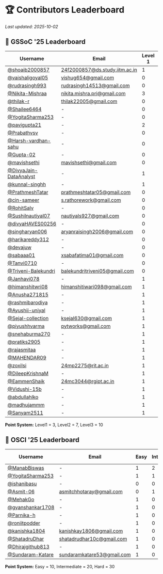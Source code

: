 # 🏆 Contributors Leaderboard

*Last updated: 2025-10-02*

## 🌸 GSSoC '25 Leaderboard

| Username | Email | Level 1 | Level 2 | Level 3 | PRs Merged | Total Points |
|----------|-------|---------|---------|---------|------------|--------------|
| [@shoaib2000857](https://github.com/shoaib2000857) | 24f2000857@ds.study.iitm.ac.in | 1 | 3 | 4 | 8 | 64 |
| [@vaishaligoyal05](https://github.com/vaishaligoyal05) | vishug654@gmail.com | 0 | 1 | 4 | 5 | 47 |
| [@rudrasingh993](https://github.com/rudrasingh993) | rudrasingh14513@gmail.com | 0 | 4 | 1 | 5 | 38 |
| [@Nikita-Mishraa](https://github.com/Nikita-Mishraa) | nikita.mishra.pri@gmail.com | 3 | 3 | 0 | 6 | 30 |
| [@thilak-r](https://github.com/thilak-r) | thilak22005@gmail.com | 0 | 0 | 3 | 3 | 30 |
| [@Shailee6464](https://github.com/Shailee6464) | - | 0 | 4 | 0 | 4 | 28 |
| [@YogitaSharma253](https://github.com/YogitaSharma253) | - | 0 | 1 | 2 | 3 | 27 |
| [@pavigupta21](https://github.com/pavigupta21) | - | 2 | 1 | 1 | 4 | 23 |
| [@Prabathvsv](https://github.com/Prabathvsv) | - | 0 | 2 | 0 | 2 | 14 |
| [@Harsh-vardhan-sahu](https://github.com/Harsh-vardhan-sahu) | - | 0 | 0 | 1 | 1 | 10 |
| [@Gupta-02](https://github.com/Gupta-02) | - | 0 | 0 | 1 | 1 | 10 |
| [@mavishsethi](https://github.com/mavishsethi) | mavishsethi@gmail.com | 0 | 0 | 1 | 1 | 10 |
| [@DivyaJain-DataAnalyst](https://github.com/DivyaJain-DataAnalyst) | - | 1 | 1 | 0 | 2 | 10 |
| [@kunnal-singhh](https://github.com/kunnal-singhh) | - | 1 | 1 | 0 | 2 | 10 |
| [@PrathmeshTatar](https://github.com/PrathmeshTatar) | prathmeshtatar05@gmail.com | 0 | 0 | 1 | 1 | 10 |
| [@cin-sameer](https://github.com/cin-sameer) | s.rathorework@gmail.com | 0 | 1 | 0 | 1 | 7 |
| [@RohitSalv](https://github.com/RohitSalv) | - | 0 | 1 | 0 | 1 | 7 |
| [@Sushilnautiyal07](https://github.com/Sushilnautiyal07) | nautiyals927@gmail.com | 0 | 1 | 0 | 1 | 7 |
| [@divyaHAVES00256](https://github.com/divyaHAVES00256) | - | 0 | 1 | 0 | 1 | 7 |
| [@singharyan006](https://github.com/singharyan006) | aryanraisingh2006@gmail.com | 0 | 1 | 0 | 1 | 7 |
| [@harikareddy312](https://github.com/harikareddy312) | - | 0 | 1 | 0 | 1 | 7 |
| [@devajuw](https://github.com/devajuw) | - | 0 | 1 | 0 | 1 | 7 |
| [@sabaaa01](https://github.com/sabaaa01) | xsabafatima01@gmail.com | 0 | 1 | 0 | 1 | 7 |
| [@Tanvi0710](https://github.com/Tanvi0710) | - | 0 | 1 | 0 | 1 | 7 |
| [@Triveni-Balekundri](https://github.com/Triveni-Balekundri) | balekundritriveni05@gmail.com | 0 | 1 | 0 | 1 | 7 |
| [@Janhavi078](https://github.com/Janhavi078) | - | 1 | 0 | 0 | 1 | 3 |
| [@himanshitwri08](https://github.com/himanshitwri08) | himanshitiwari098@gmail.com | 1 | 0 | 0 | 1 | 3 |
| [@Anusha271815](https://github.com/Anusha271815) | - | 1 | 0 | 0 | 1 | 3 |
| [@rashmibarodiya](https://github.com/rashmibarodiya) | - | 1 | 0 | 0 | 1 | 3 |
| [@Ayushii-uniyal](https://github.com/Ayushii-uniyal) | - | 1 | 0 | 0 | 1 | 3 |
| [@Sejal-collection](https://github.com/Sejal-collection) | ksejal630@gmail.com | 1 | 0 | 0 | 1 | 3 |
| [@piyushhvarma](https://github.com/piyushhvarma) | pytworks@gmail.com | 1 | 0 | 0 | 1 | 3 |
| [@snehaburma270](https://github.com/snehaburma270) | - | 1 | 0 | 0 | 1 | 3 |
| [@pratiks2905](https://github.com/pratiks2905) | - | 1 | 0 | 0 | 1 | 3 |
| [@rajasmitaa](https://github.com/rajasmitaa) | - | 1 | 0 | 0 | 1 | 3 |
| [@MAHENDAR09](https://github.com/MAHENDAR09) | - | 1 | 0 | 0 | 1 | 3 |
| [@zoxilsi](https://github.com/zoxilsi) | 24mp2275@rit.ac.in | 1 | 0 | 0 | 1 | 3 |
| [@DileepKrishnaM](https://github.com/DileepKrishnaM) | - | 1 | 0 | 0 | 1 | 3 |
| [@EammenShaik](https://github.com/EammenShaik) | 24mc3044@rgipt.ac.in | 1 | 0 | 0 | 1 | 3 |
| [@Vidushi-15b](https://github.com/Vidushi-15b) | - | 1 | 0 | 0 | 1 | 3 |
| [@abdullahlko](https://github.com/abdullahlko) | - | 1 | 0 | 0 | 1 | 3 |
| [@madhujammm](https://github.com/madhujammm) | - | 1 | 0 | 0 | 1 | 3 |
| [@Sanyam2511](https://github.com/Sanyam2511) | - | 1 | 0 | 0 | 1 | 3 |

**Point System:** Level1 = 3, Level2 = 7, Level3 = 10

## 🚀 OSCI '25 Leaderboard

| Username | Email | Easy | Intermediate | Hard | PRs Merged | Total Points |
|----------|-------|------|--------------|------|------------|--------------|
| [@ManabBiswas](https://github.com/ManabBiswas) | - | 1 | 2 | 1 | 4 | 80 |
| [@YogitaSharma253](https://github.com/YogitaSharma253) | - | 1 | 1 | 0 | 2 | 30 |
| [@ishanibasu](https://github.com/ishanibasu) | - | 0 | 0 | 1 | 1 | 30 |
| [@Asmit-06](https://github.com/Asmit-06) | asmitchhotaray@gmail.com | 0 | 1 | 0 | 1 | 20 |
| [@MehakGo](https://github.com/MehakGo) | - | 1 | 0 | 0 | 1 | 10 |
| [@gyanshankar1708](https://github.com/gyanshankar1708) | - | 1 | 0 | 0 | 1 | 10 |
| [@Parnika-h](https://github.com/Parnika-h) | - | 1 | 0 | 0 | 1 | 10 |
| [@roniitpodder](https://github.com/roniitpodder) | - | 1 | 0 | 0 | 1 | 10 |
| [@kanishka1804](https://github.com/kanishka1804) | kanishkay1806@gmail.com | 1 | 0 | 0 | 1 | 10 |
| [@ShatadruDhar](https://github.com/ShatadruDhar) | shatadrudhar10c@gmail.com | 1 | 0 | 0 | 1 | 10 |
| [@Dhirajgithub813](https://github.com/Dhirajgithub813) | - | 1 | 0 | 0 | 1 | 10 |
| [@Sundaram-Katare](https://github.com/Sundaram-Katare) | sundaramkatare53@gmail.com | 1 | 0 | 0 | 1 | 10 |

**Point System:** Easy = 10, Intermediate = 20, Hard = 30
